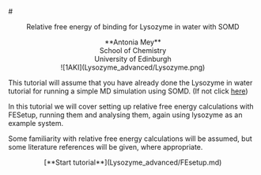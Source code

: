 #<center> Relative free energy of binding for Lysozyme in water with SOMD</center>
<center> **Antonia Mey** </center>
<center> School of Chemistry </center>
<center> University of Edinburgh </center>

<center>![1AKI](Lysozyme_advanced/Lysozyme.png)</center>

This tutorial will assume that you have already done the Lysozyme in water tutorial for running a simple MD simulation using SOMD. (If not click [here](getting_started_beg.md))

In this tutorial we will cover setting up relative free energy calculations with FESetup, running them and analysing them, again using lysozyme as an example system. 

Some familiarity with relative free energy calculations will be assumed, but some literature references will be given, where appropriate. 

<center>[**Start tutorial**](Lysozyme_advanced/FEsetup.md)</center>